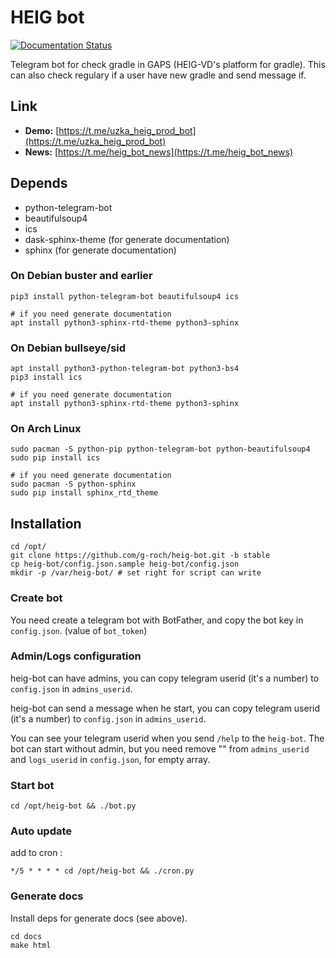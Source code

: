 # HEIG bot
[![Documentation Status](https://readthedocs.org/projects/heig-bot/badge/?version=latest)](https://heig-bot.readthedocs.io/en/stable/?badge=latest)

Telegram bot for check gradle in GAPS (HEIG-VD's platform for gradle).
This can also check regulary if a user have new gradle and send message if.

## Link
 - **Demo:** [https://t.me/uzka_heig_prod_bot](https://t.me/uzka_heig_prod_bot)
 - **News:** [https://t.me/heig_bot_news](https://t.me/heig_bot_news)


## Depends
 - python-telegram-bot
 - beautifulsoup4
 - ics
 - dask-sphinx-theme (for generate documentation) 
 - sphinx (for generate documentation)

### On Debian buster and earlier
```shell script
pip3 install python-telegram-bot beautifulsoup4 ics

# if you need generate documentation
apt install python3-sphinx-rtd-theme python3-sphinx
```

### On Debian bullseye/sid
```shell script
apt install python3-python-telegram-bot python3-bs4
pip3 install ics

# if you need generate documentation
apt install python3-sphinx-rtd-theme python3-sphinx

```

### On Arch Linux
```shell script
sudo pacman -S python-pip python-telegram-bot python-beautifulsoup4
sudo pip install ics

# if you need generate documentation
sudo pacman -S python-sphinx
sudo pip install sphinx_rtd_theme
```

## Installation

```shell script
cd /opt/
git clone https://github.com/g-roch/heig-bot.git -b stable
cp heig-bot/config.json.sample heig-bot/config.json
mkdir -p /var/heig-bot/ # set right for script can write
```

### Create bot

You need create a telegram bot with BotFather, and copy
the bot key in `config.json`. (value of `bot_token`)

### Admin/Logs configuration 

heig-bot can have admins, you can copy telegram userid (it's a number)
to `config.json` in `admins_userid`.

heig-bot can send a message when he start, you can copy telegram userid 
(it's a number) to `config.json` in `admins_userid`.

You can see your telegram userid when you send `/help` to the `heig-bot`.
The bot can start without admin, but you need remove "" from `admins_userid`
and `logs_userid` in `config.json`, for empty array.

### Start bot

```shell script
cd /opt/heig-bot && ./bot.py
```

### Auto update

add to cron :
```cron
*/5 * * * * cd /opt/heig-bot && ./cron.py
```

### Generate docs

Install deps for generate docs (see above).

```shell script
cd docs
make html
```
